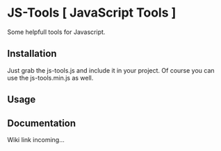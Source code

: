 # JS-Tools [ JavaScript Tools ]

Some helpfull tools for Javascript.

## Installation

Just grab the js-tools.js and include it in your project.
Of course you can use the js-tools.min.js as well.

## Usage



## Documentation
Wiki link incoming...
